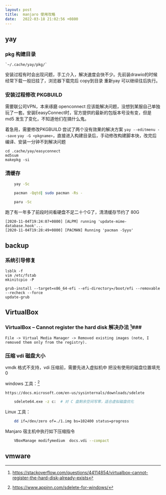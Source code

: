 ```yaml
---
layout: post
title:  manjaro 使用攻略
date:   2022-03-18 21:02:56 +0800
---
```



## yay ##

### pkg 构建目录 ###
   
    `~/.cache/yay/pkg/`
    
安装过程有时会出现问题，手工介入，解决速度会快不少。先前装drawio的时候经常下载一般旧挂了，浏览器下载完后 copy到目录 重新yay 可以继续往后执行。

### 安装过程修改 PKGBUILD ###

需要联公司VPN，本来琢磨 openconnect 应该能解决问题，没想到某服自己单独玩了一套。安装EeasyConnect时，官方提供的最新的包版本号没有变，但是 md5 发生了变化，不知道他们在搞什么鬼。

着急用，需要修改PKGBUILD 尝试了两个没有效果的解决方案 `yay --editmenu --save` `yay -G <pkgname>`，直接进入构建目录后，手动修改构建脚本快，改完后编译、安装一分钟不到解决问题

```shell
cd .cache/yay/easyconnect
md5sum 
makepkg -si
```
    

### 清缓存 ###
```sh
    yay -Sc
    
    pacman -Qqtd| sudo pacman -Rs -

    paru -Sc
```

跑了有一年多了前段时间看硬盘不足二十个G了，清清缓存节约了 80G
    

```log
[2020-11-04T19:24:07+0800] [ALPM] running 'update-mime-database.hook'...
[2020-11-04T19:28:49+0800] [PACMAN] Running 'pacman -Syyu'
```
    
## backup ##

### 系统引导修复 ###

```shell
lsblk -f
vim /etc/fstab
mkinitcpio -P

grub-install --target=x86_64-efi --efi-directory=/boot/efi --removable --recheck --force
update-grub
```

## VirtualBox ##

### VirtualBox – Cannot register the hard disk 解决办法 [^1]###

    File -> Virtual Media Manager -> Removed existing images (note, I removed them only from the registry).

### 压缩 vdi 磁盘大小 ###

vmdk 格式不支持，vdi 压缩前，需要先进入虚拟机中 把没有使用的磁盘位置填充 0 

windows 工具：[^2]

    https://docs.microsoft.com/en-us/sysinternals/downloads/sdelete

```sh
    sdelete64.exe -z c:  # 对 C 盘剩余空间写零，适合虚拟磁盘优化
```
Linux 工具：

```sh
    dd if=/dev/zero of=./1.img bs=102400 status=progress 
```

Manjaro 宿主机中执行如下压缩指令

```sh
    VBoxManage modifymedium  docs.vdi --compact
```

[^1]: https://stackoverflow.com/questions/44114854/virtualbox-cannot-register-the-hard-disk-already-exists

## vmware ##

  
[^2]: https://www.appinn.com/sdelete-for-windows/
